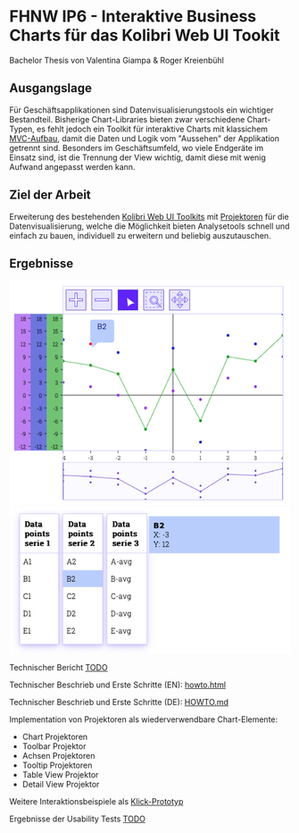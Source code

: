 # FHNW IP6 - Interaktive Business Charts für das Kolibri Web UI Tookit

Bachelor Thesis von Valentina Giampa & Roger Kreienbühl

## Ausgangslage

Für Geschäftsapplikationen sind Datenvisualisierungstools ein wichtiger Bestandteil. 
Bisherige Chart-Libraries bieten zwar verschiedene Chart-Typen, es fehlt jedoch ein Toolkit für interaktive Charts mit klassichem [MVC-Aufbau](https://ieeexplore.ieee.org/abstract/document/950428), damit die Daten und Logik vom "Aussehen" der Applikation getrennt sind.
Besonders im Geschäftsumfeld, wo viele Endgeräte im Einsatz sind, ist die Trennung der View wichtig, damit diese mit wenig Aufwand angepasst werden kann.

## Ziel der Arbeit

Erweiterung des bestehenden [Kolibri Web UI Toolkits](https://github.com/WebEngineering-FHNW/Kolibri) mit [Projektoren](https://dierk.github.io/Home/projectorPattern/ProjectorPattern.html) für die Datenvisualisierung, welche die Möglichkeit bieten Analysetools schnell und einfach zu bauen, individuell zu erweitern und beliebig auszutauschen.

## Ergebnisse

![Auscchnitt Demo App](demo/assets/images/multiSeries.png "DemoApp")
![Auscchnitt Demo App](demo/assets/images/multiSeriesData.png "DemoApp")

Technischer Bericht [TODO]()

Technischer Beschrieb und Erste Schritte (EN): [howto.html](demo/first-steps/howto.html)

Technischer Beschrieb und Erste Schritte (DE): [HOWTO.md](HOWTO.md)

Implementation von Projektoren als wiederverwendbare Chart-Elemente:
- Chart Projektoren
- Toolbar Projektor
- Achsen Projektoren
- Tooltip Projektoren
- Table View Projektor
- Detail View Projektor

Weitere Interaktionsbeispiele als [Klick-Prototyp](https://www.figma.com/proto/wjFrNkwuFoQM6mZREmWsWG/Kolibri-business-charts?page-id=201%3A4&node-id=201-4&starting-point-node-id=201%3A5&scaling=contain&show-proto-sidebar=1)

[//]: # (für fhnw website)
[//]: # (<iframe style="border: 1px solid rgba&#40;0, 0, 0, 0.1&#41;;" width="800" height="450" src="https://www.figma.com/embed?embed_host=share&url=https%3A%2F%2Fwww.figma.com%2Fproto%2FwjFrNkwuFoQM6mZREmWsWG%2FKolibri-business-charts%3Fpage-id%3D201%253A4%26node-id%3D201-4%26starting-point-node-id%3D201%253A5%26scaling%3Dcontain%26show-proto-sidebar%3D1" allowfullscreen></iframe>)

Ergebnisse der Usability Tests [TODO]()

[//]: # ()
[//]: # (## Datasets für Charts:)

[//]: # ()
[//]: # (- [Wochenstatistik Elektrizitätsbilanz - Erzeugung und Abgabe elektrischer Energie in der Schweiz]&#40;https://opendata.swiss/de/dataset/wochenstatistik-elektrizitatsbilanz-erzeugung-und-abgabe-elektrischer-energie-in-der-schweiz&#41;)

[//]: # (- [Elektrizitätserzeugung]&#40;https://opendata.swiss/de/dataset/elektrizitatserzeugung&#41;)

[//]: # (- [Elektrizitätsproduktionsanlagen]&#40;https://opendata.swiss/de/dataset/elektrizitatsproduktionsanlagen&#41;)